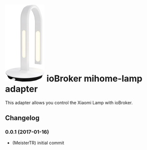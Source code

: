 ![Logo](admin/mihome-lamp.png)
ioBroker mihome-lamp adapter
=================

This adapter allows you control the Xiaomi Lamp with ioBroker.



## Changelog

### 0.0.1 (2017-01-16)
* (MeisterTR) initial commit
